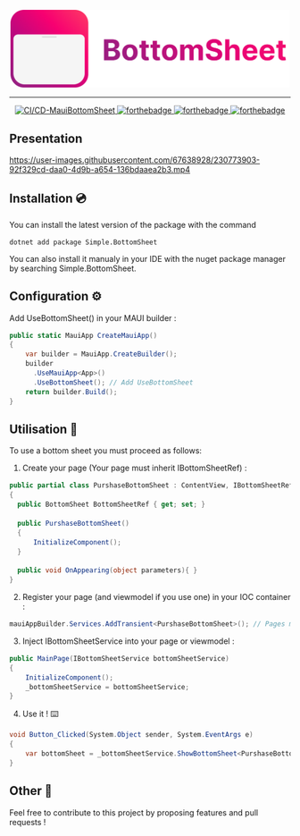 <p align="center">
  <img width="500" alt="Clipboard logo" src="https://raw.githubusercontent.com/ThomasBernard03/MauiBottomSheet/main/Images/MauiBottomSheetFullLogo.png"/>
</p>

---
<p align="center">
  <a href="https://github.com/ThomasBernard03/MauiBottomSheet/actions/workflows/main.yml">
    <img src="https://github.com/ThomasBernard03/MauiBottomSheet/actions/workflows/main.yml/badge.svg" alt="CI/CD-MauiBottomSheet">
  </a>
  <a href="https://www.nuget.org/packages/Simple.MauiBottomSheet/">
    <img src="https://img.shields.io/nuget/v/Simple.MauiBottomSheet" alt="forthebadge">
  </a>
  <a href="https://www.nuget.org/packages/Simple.MauiBottomSheet/">
    <img src="https://img.shields.io/nuget/dt/Simple.MauiBottomSheet" alt="forthebadge">
  </a>
   <a href="https://www.nuget.org/packages/Simple.MauiBottomSheet/">
    <img src="https://img.shields.io/github/last-commit/thomasbernard03/MauiBottomSheet" alt="forthebadge">
  </a>
</p>


## Presentation 



https://user-images.githubusercontent.com/67638928/230773903-92f329cd-daa0-4d9b-a654-136bdaaea2b3.mp4



## Installation 💿


You can install the latest version of the package with the command 
```shell
dotnet add package Simple.BottomSheet
```
You can also install it manualy in your IDE with the nuget package manager by searching Simple.BottomSheet.


## Configuration ⚙️

Add UseBottomSheet() in your MAUI builder :

```csharp
public static MauiApp CreateMauiApp()
{
    var builder = MauiApp.CreateBuilder();
    builder
      .UseMauiApp<App>()
      .UseBottomSheet(); // Add UseBottomSheet
    return builder.Build();
}
```
      

## Utilisation 🚀

To use a bottom sheet you must proceed as follows:


1) Create your page (Your page must inherit IBottomSheetRef) :
```csharp
public partial class PurshaseBottomSheet : ContentView, IBottomSheetRef
{
  public BottomSheet BottomSheetRef { get; set; }

  public PurshaseBottomSheet()
  {
      InitializeComponent();
  }

  public void OnAppearing(object parameters){ }
}
```


2) Register your page (and viewmodel if you use one) in your IOC container :

```csharp
mauiAppBuilder.Services.AddTransient<PurshaseBottomSheet>(); // Pages must be registered as transient
```


3) Inject IBottomSheetService into your page or viewmodel :

```csharp
public MainPage(IBottomSheetService bottomSheetService)
{
    InitializeComponent();
    _bottomSheetService = bottomSheetService;
}
```


4) Use it ! ⌨️

```csharp
void Button_Clicked(System.Object sender, System.EventArgs e)
{
    var bottomSheet = _bottomSheetService.ShowBottomSheet<PurshaseBottomSheet>();
}
```


## Other 🎈

Feel free to contribute to this project by proposing features and pull requests !
